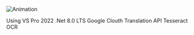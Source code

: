 ![Animation](https://github.com/user-attachments/assets/d641005c-9504-4992-88e8-d02d46c37d67)

Using VS Pro 2022
.Net 8.0 LTS
Google Clouth Translation API
Tesseract OCR
